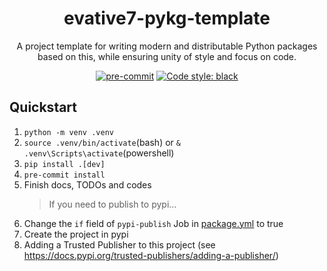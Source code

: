 <div align="center">

# evative7-pykg-template

A project template for writing modern and distributable Python packages based on this, while ensuring unity of style and focus on code.

[![pre-commit](https://img.shields.io/badge/pre--commit-enabled-brightgreen?logo=pre-commit)](https://github.com/pre-commit/pre-commit)
[![Code style: black](https://img.shields.io/badge/code%20style-black-000000.svg)](https://github.com/psf/black)

<!-- TODO: Finish this if you need badges
[![GitHub Actions Workflow Status](https://img.shields.io/github/actions/workflow/status/YOURNAME/YOURREPO/WORKFLOWFILE)](https://github.com/YOURNAME/YOURREPO/actions)
[![Python](https://img.shields.io/pypi/pyversions/YOURPROJECT)](https://badge.fury.io/py/YOURPROJECT)
[![PyPI version](https://badge.fury.io/py/YOURPROJECT.svg)](https://badge.fury.io/py/YOURPROJECT)
[![Coverage Status](https://coveralls.io/repos/YOURNAME/YOURREPO/badge.svg?branch=develop&service=github)](https://coveralls.io/github/YOURNAME/YOURREPO?branch=master)
[![License](https://img.shields.io/github/license/YOURNAME/YOURREPO.svg)](https://pypi.org/project/YOURPROJECT/)

-->
</div>

## Quickstart

1. `python -m venv .venv`
1. `source .venv/bin/activate`(bash) or `& .venv\Scripts\activate`(powershell)
1. `pip install .[dev]`
1. `pre-commit install`
1. Finish docs, TODOs and codes
   > If you need to publish to pypi...
1. Change the `if` field of `pypi-publish` Job in [package.yml](./.github/workflows/package.yml) to true
1. Create the project in pypi
1. Adding a Trusted Publisher to this project (see https://docs.pypi.org/trusted-publishers/adding-a-publisher/)
